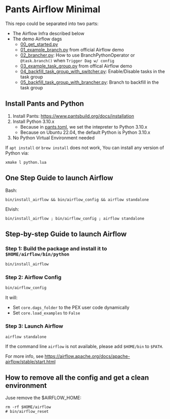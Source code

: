# Pants Airflow Minimal
This repo could be separated into two parts:
+ The Airflow Infra described below
+ The demo Airflow dags
  + [00_get_started.py](python/dags/00_get_started.py)
  + [01_example_branch.py](python/dags/01_example_branch.py) from official Airflow demo
  + [02_brancher.py](python/dags/02_brancher.py): How to use BranchPythonOperator or `@task.branch()` when `Trigger Dag w/ config`
  + [03_example_task_group.py](python/dags/03_example_task_group.py) from offical Airflow demo
  + [04_backfill_task_group_with_switcher.py](python/dags/04_backfill_task_group_with_switcher.py): Enable/Disable tasks in the task group
  + [05_backfill_task_group_with_brancher.py](python/dags/05_backfill_task_group_with_brancher.py): Branch to backfill in the task group


## Install Pants and Python
1. Install Pants: https://www.pantsbuild.org/docs/installation
2. Install Python 3.10.x
   + Because in [pants.toml](pants.toml), we set the intepreter to Python 3.10.x
   + Because on Ubuntu 22.04, the default Python is Python 3.10.x
3. No Python Virtual Environment needed

If `apt install` or `brew install` does not work, You can install any version of Python via:
```
xmake l python.lua
```

## One Step Guide to launch Airflow
Bash:
```
bin/install_airflow && bin/airflow_config && airflow standalone
```

Elvish:
```
bin/install_airflow ; bin/airflow_config ; airflow standalone
```

## Step-by-step Guide to launch Airflow
### Step 1: Build the package and install it to `$HOME/airflow/bin/python`
``` bash
bin/install_airflow
```

### Step 2: Airflow Config
``` bash
bin/airflow_config
```
It will:
+ Set `core.dags_folder` to the PEX user code dynamically
+ Set `core.load_examples` to `False`


### Step 3: Launch Airflow
```
airflow standalone
```
If the command line `airflow` is not available, please add `$HOME/bin` to `$PATH`.

For more info, see https://airflow.apache.org/docs/apache-airflow/stable/start.html


## How to remove all the config and get a clean environment
Juse remove the $AIRFLOW_HOME:
```
rm -rf $HOME/airflow
# bin/airflow_reset
```
